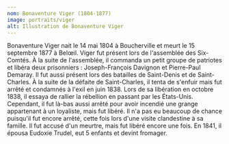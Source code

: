 ```yaml
---
nom: Bonaventure Viger (1804-1877)
image: portraits/viger
alt: Illustration de Bonaventure Viger
---
```


Bonaventure Viger nait le 14 mai 1804 à Boucherville et meurt le 15 septembre 1877 à Belœil. Viger fut présent lors de l'assemblée des Six-Comtés. À la suite de l'assemblée, il commanda un petit groupe de patriotes et libéra deux prisonniers : Joseph-François Davignon et Pierre-Paul Demaray. Il fut aussi présent lors des batailles de <NuxtLink to="/batailles/st-denis">Saint-Denis</NuxtLink> et de <NuxtLink to="/batailles/st-charles">Saint-Charles</NuxtLink>. À la suite de la défaite de Saint-Charles, il tenta de s'enfuir mais fut arrêté et condamnés à l'exil en juin 1838. Lors de sa libération en octobre 1838, il essaya de rallier la rébellion en passant par les États-Unis. Cependant, il fut là-bas aussi arrêté pour avoir incendié une grange appartenant à un loyaliste, mais fut libéré. Il n'a pas eu beaucoup de chance puisqu'il fut encore arrêté, cette fois lors d'une visite clandestine à sa famille. Il fut accusé d'un meurtre, mais fut libéré encore une fois. En 1841, il épousa Eudoxie Trudel, eut 5 enfants et devint fromager.
